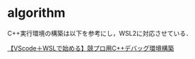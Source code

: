 # algorithm
C++実行環境の構築は以下を参考にし，WSL2に対応させている．

[【VScode＋WSLで始める】競プロ用C++デバッグ環境構築](https://qiita.com/2019Shun/items/5ab290a4117a00e373b6)
